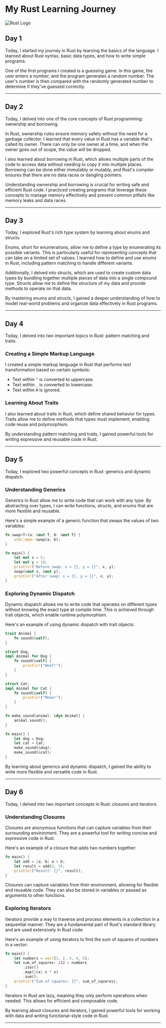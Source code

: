 # My Rust Learning Journey

![Rust Logo](https://raw.githubusercontent.com/lecepin/rust-logo/5bcf63a2e8ad83cacdfe37880c060f71e608d2db/images/1660286946670.svg)

## Day 1

Today, I started my journey in Rust by learning the basics of the language. I learned about Rust syntax, basic data types, and how to write simple programs.

One of the first programs I created is a guessing game. In this game, the user enters a number, and the program generates a random number. The user's number is then compared with the randomly generated number to determine if they've guessed correctly.


---

## Day 2

Today, I delved into one of the core concepts of Rust programming: ownership and borrowing.

In Rust, ownership rules ensure memory safety without the need for a garbage collector. I learned that every value in Rust has a variable that's called its owner. There can only be one owner at a time, and when the owner goes out of scope, the value will be dropped.

I also learned about borrowing in Rust, which allows multiple parts of the code to access data without needing to copy it into multiple places. Borrowing can be done either immutably or mutably, and Rust's compiler ensures that there are no data races or dangling pointers.

Understanding ownership and borrowing is crucial for writing safe and efficient Rust code. I practiced creating programs that leverage these concepts to manage memory effectively and prevent common pitfalls like memory leaks and data races.


---

## Day 3

Today, I explored Rust's rich type system by learning about enums and structs.

Enums, short for enumerations, allow me to define a type by enumerating its possible variants. This is particularly useful for representing concepts that can take on a limited set of values. I learned how to define and use enums in Rust, including pattern matching to handle different variants.

Additionally, I delved into structs, which are used to create custom data types by bundling together multiple pieces of data into a single compound type. Structs allow me to define the structure of my data and provide methods to operate on that data.

By mastering enums and structs, I gained a deeper understanding of how to model real-world problems and organize data effectively in Rust programs.

---

## Day 4

Today, I delved into two important topics in Rust: pattern matching and traits.

### Creating a Simple Markup Language

I created a simple markup language in Rust that performs text transformation based on certain symbols:
- Text within `^` is converted to uppercase.
- Text within `_` is converted to lowercase.
- Text within `#` is ignored.

### Learning About Traits
I also learned about traits in Rust, which define shared behavior for types. Traits allow me to define methods that types must implement, enabling code reuse and polymorphism.

By understanding pattern matching and traits, I gained powerful tools for writing expressive and reusable code in Rust.

---

## Day 5

Today, I explored two powerful concepts in Rust: generics and dynamic dispatch.

### Understanding Generics

Generics in Rust allow me to write code that can work with any type. By abstracting over types, I can write functions, structs, and enums that are more flexible and reusable.

Here's a simple example of a generic function that swaps the values of two variables:

```rust
fn swap<T>(a: &mut T, b: &mut T) {
    std::mem::swap(a, b);
}

fn main() {
    let mut x = 5;
    let mut y = 10;
    println!("Before swap: x = {}, y = {}", x, y);
    swap(&mut x, &mut y);
    println!("After swap: x = {}, y = {}", x, y);
}
```
### Exploring Dynamic Dispatch
Dynamic dispatch allows me to write code that operates on different types without knowing the exact type at compile time. This is achieved through trait objects, which enable runtime polymorphism.

Here's an example of using dynamic dispatch with trait objects:

```rust
trait Animal {
    fn sound(&self);
}

struct Dog;
impl Animal for Dog {
    fn sound(&self) {
        println!("Woof!");
    }
}

struct Cat;
impl Animal for Cat {
    fn sound(&self) {
        println!("Meow!");
    }
}

fn make_sound(animal: &dyn Animal) {
    animal.sound();
}

fn main() {
    let dog = Dog;
    let cat = Cat;
    make_sound(&dog);
    make_sound(&cat);
}
```
By learning about generics and dynamic dispatch, I gained the ability to write more flexible and versatile code in Rust.

---

## Day 6

Today, I delved into two important concepts in Rust: closures and iterators.

### Understanding Closures

Closures are anonymous functions that can capture variables from their surrounding environment. They are a powerful tool for writing concise and expressive code in Rust.

Here's an example of a closure that adds two numbers together:

```rust
fn main() {
    let add = |a, b| a + b;
    let result = add(3, 5);
    println!("Result: {}", result);
}
```
Closures can capture variables from their environment, allowing for flexible and reusable code. They can also be stored in variables or passed as arguments to other functions.

### Exploring Iterators
Iterators provide a way to traverse and process elements in a collection in a sequential manner. They are a fundamental part of Rust's standard library and are used extensively in Rust code.

Here's an example of using iterators to find the sum of squares of numbers in a vector:

```rust 
fn main() {
    let numbers = vec![1, 2, 3, 4, 5];
    let sum_of_squares: i32 = numbers
        .iter()
        .map(|&x| x * x)
        .sum();
    println!("Sum of squares: {}", sum_of_squares);
}
```
Iterators in Rust are lazy, meaning they only perform operations when needed. This allows for efficient and composable code.

By learning about closures and iterators, I gained powerful tools for working with data and writing functional-style code in Rust.

---
